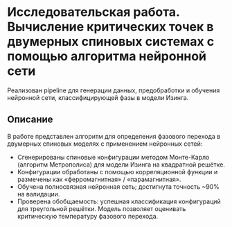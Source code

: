 # Исследовательская работа. Вычисление критических точек в двумерных спиновых системах с помощью алгоритма нейронной сети

Реализован pipeline для генерации данных, предобработки и обучения нейронной сети, классифицирующей фазы в модели Изинга.

## Описание
В работе представлен алгоритм для определения фазового перехода в двумерных спиновых моделях с применением нейронных сетей:
- Сгенерированы спиновые конфигурации методом Монте-Карло (алгоритм Метрополиса) для модели Изинга на квадратной решётке.
- Конфигурации обработаны с помощью корреляционной функции и размечены как «ферромагнитная» / «парамагнитная».
- Обучена полносвязная нейронная сеть; достигнута точность ~90% на валидации.
- Проверена обобщаемость: успешная классификация конфигураций для треугольной решётки. Модель позволяет оценивать критическую температуру фазового перехода.
